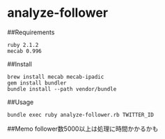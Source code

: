 # analyze-follower

##Requirements
```
ruby 2.1.2
mecab 0.996
```

##Install
```
brew install mecab mecab-ipadic
gem install bundler
bundle install --path vendor/bundle
```

##Usage
```
bundle exec ruby analyze-follower.rb TWITTER_ID
```

##Memo
follower数5000以上は処理に時間かかるかも
